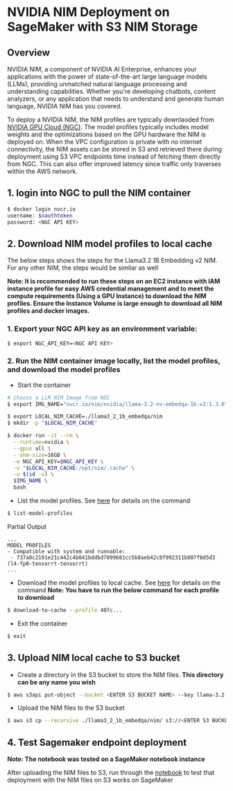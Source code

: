 # NVIDIA NIM Deployment on SageMaker with S3 NIM Storage

## Overview

NVIDIA NIM, a component of NVIDIA AI Enterprise, enhances your applications with the power of state-of-the-art large language models (LLMs), providing unmatched natural language processing and understanding capabilities. Whether you're developing chatbots, content analyzers, or any application that needs to understand and generate human language, NVIDIA NIM has you covered.

To deploy a NVIDIA NIM, the NIM profiles are typically downlaoded from [NVIDIA GPU Cloud (NGC)](https://catalog.ngc.nvidia.com/). The model profiles typically includes model weights and the optimizations based on the GPU hardware the NIM is deployed on. When the VPC configuration is private with no internet connectivity, the NIM assets can be stored in S3 and retrieved there during deployment using S3 VPC endpoints time instead of fetching them directly from NGC. This can also offer improved latency since traffic only traverses within the AWS network.


## 1. login into NGC to pull the NIM container
```bash
$ docker login nvcr.io
username: $oauthtoken
password: <NGC API KEY>
```

## 2. Download NIM model profiles to local cache

The below steps shows the steps for the Llama3.2 1B Embedding v2 NIM. For any other NIM, the steps would be similar as well

**Note: It is recommended to run these steps on an EC2 instance with IAM instance profile for easy AWS credential management and to meet the compute requirements (Using a GPU Instance) to download the NIM profiles. Ensure the Instance Volume is large enough to download all NIM profiles and docker images.**

### 1. Export your NGC API key as an environment variable:
```bash
$ export NGC_API_KEY=<NGC API KEY>
```

### 2. Run the NIM container image locally, list the model profiles, and download the model profiles

- Start the container
```bash 
# Choose a LLM NIM Image from NGC
$ export IMG_NAME="nvcr.io/nim/nvidia/llama-3.2-nv-embedqa-1b-v2:1.3.0"

$ export LOCAL_NIM_CACHE=./llama3_2_1b_embedqa/nim
$ mkdir -p "$LOCAL_NIM_CACHE"

$ docker run -it --rm \
  --runtime=nvidia \
  --gpus all \
  --shm-size=16GB \
  -e NGC_API_KEY=$NGC_API_KEY \
  -v "$LOCAL_NIM_CACHE:/opt/nim/.cache" \
  -u $(id -u) \
  $IMG_NAME \
  bash
```

- List the model profiles. See [here](https://docs.nvidia.com/nim/large-language-models/latest/utilities.html#list-available-model-profiles) for details on the command
```bash
$ list-model-profiles
```
Partial Output
```
...
MODEL PROFILES
- Compatible with system and runnable:
 - 737a0c2191e21c442c4b041bddbd7099681cc5b8aeb42c8f992311b807f8d5d3 (l4-fp8-tensorrt-tensorrt)
...
```

- Download the model profiles to local cache. See [here](https://docs.nvidia.com/nim/large-language-models/latest/utilities.html#download-model-profiles-to-nim-cache) for details on the command
**Note: You have to run the below command for each profile to download**
```bash
$ download-to-cache --profile 407c...
```

- Exit the container
```bash
$ exit
```

## 3. Upload NIM local cache to S3 bucket
- Create a directory in the S3 bucket to store the NIM files. **This directory can be any name you wish**
```bash
$ aws s3api put-object --bucket <ENTER S3 BUCKET NAME> --key llama-3.2-nv-embedqa-1b-v2-1.3.0/
```

- Upload the NIM files to the S3 bucket
```bash
$ aws s3 cp --recursive ./llama3_2_1b_embedqa/nim/ s3://<ENTER S3 BUCKET NAME>/llama-3.2-nv-embedqa-1b-v2-1.3.0/
```

## 4. Test Sagemaker endpoint deployment

**Note: The notebook was tested on a SageMaker notebook instance**

After uploading the NIM files to S3, run through the [notebook](./s3_nim_sagemaker.ipynb) to test that deployment with the NIM files on S3 works on SageMaker
    


